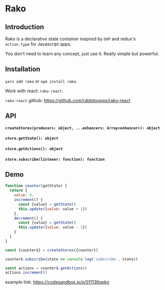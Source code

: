 # Rako

## Introduction

Rako is a declarative state container inspired by `OOP` and redux's `action.type` for Javascript apps.

You don't need to learn any concept, just use it. Really simple but powerful.


## Installation

`yarn add rako` or `npm install rako`.

Work with react: `rako-react`.

`rako-react` github: https://github.com/rabbitooops/rako-react


## API

#### `createStores(producers: object, ...enhancers: Array<enhancer>): object`

#### `store.getState(): object`

#### `store.getActions(): object`

#### `store.subscribe(listener: function): function`


## Demo

````js
function counter(getState) {
  return {
    value: 0,
    increment() {
      const {value} = getState()
      this.update({value: value + 1})
    },
    decrement() {
      const {value} = getState()
      this.update({value: value - 1})
    }
  }
}

const {counter$} = createStores({counter})

counter$.subscribe(state => console.log('subscribe', state))

const actions = counter$.getActions()
actions.increment()
````

example link: https://codesandbox.io/s/011136qpkn
